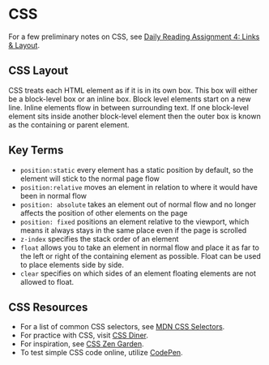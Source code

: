 # CSS
For a few preliminary notes on CSS, see [Daily Reading Assignment 4: Links & Layout](class-04.md). 

## CSS Layout
CSS treats each HTML element as if it is in its own box. This box will either be a block-level box or an inline box. Block level elements start on a new line. Inline elements flow in between surrounding text. If one block-level element sits inside another block-level element then the outer box is known as the containing or parent element. 

## Key Terms
- `position:static` every element has a static position by default, so the element will stick to the normal page flow
- `position:relative` moves an element in relation to where it would have been in normal flow
- `position: absolute` takes an element out of normal flow and no longer affects the position of other elements on the page
- `position: fixed` positions an element relative to the viewport, which means it always stays in the same place even if the page is scrolled
- `z-index`  specifies the stack order of an element
- `float` allows you to take an element in normal flow and place it as far to the left or right of the containing element as possible. Float can be used to place elements side by side. 
- `clear` specifies on which sides of an element floating elements are not allowed to float.


## CSS Resources
- For a list of common CSS selectors, see [MDN CSS Selectors](https://developer.mozilla.org/en-US/docs/Web/CSS/CSS_Selectors).
- For practice with CSS, visit [CSS Diner](https://flukeout.github.io/). 
- For inspiration, see [CSS Zen Garden](http://www.csszengarden.com/).
- To test simple CSS code online, utilize [CodePen](https://codepen.io/). 